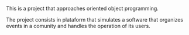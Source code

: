 This is a project that approaches oriented object programming.

The project consists in plataform that simulates a software that organizes events in a comunity and handles the operation of its users.
